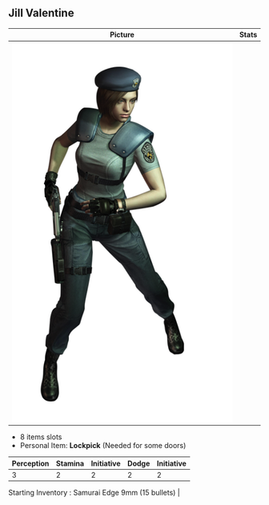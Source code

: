Jill Valentine
----

| Picture | Stats |
:---------:|:-------:
![jill_valentine](./jill_valentine.png "Jill Valentine") |

* 8 items slots
* Personal Item: **Lockpick** (Needed for some doors)

| Perception | Stamina | Initiative | Dodge | Initiative |
|------------|---------|------------|-------|------------|
| 3 | 2 | 2 | 2 | 2 |

Starting Inventory : Samurai Edge 9mm (15 bullets) |
